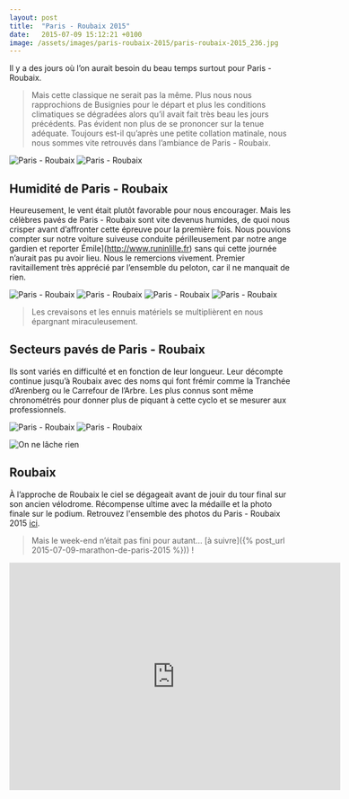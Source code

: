```yaml
---
layout: post
title:  "Paris - Roubaix 2015"
date:   2015-07-09 15:12:21 +0100
image: /assets/images/paris-roubaix-2015/paris-roubaix-2015_236.jpg
---
```

Il y a des jours où l’on aurait besoin du beau temps surtout pour Paris - Roubaix.
> Mais cette classique ne serait pas la même.
Plus nous nous rapprochions de Busignies pour le départ et plus les conditions climatiques se dégradées alors qu’il avait fait très beau les jours précédents.
Pas évident non plus de se prononcer sur la tenue adéquate.
Toujours est-il qu’après une petite collation matinale, nous nous sommes vite retrouvés dans l’ambiance de Paris - Roubaix.
<div class="gallery-box">
  <div class="gallery">
<img src="/assets/images/paris-roubaix-2015/paris-roubaix-2015_236.jpg" title="Les premiers pavés pas trop humides" alt="Paris - Roubaix" >
<img src="/assets/images/paris-roubaix-2015/paris-roubaix-2015_238.jpg" title="Avant le départ" alt="Paris - Roubaix" >
</div>
</div>

## Humidité de Paris - Roubaix
Heureusement, le vent était plutôt favorable pour nous encourager.
Mais les célèbres pavés de  Paris - Roubaix sont vite devenus humides, de quoi nous crisper avant d’affronter cette épreuve pour la première fois.
Nous pouvions compter sur notre voiture suiveuse conduite périlleusement par notre ange gardien et reporter Émile](http://www.runinlille.fr) sans qui cette journée n’aurait pas pu avoir lieu. Nous le remercions vivement.
Premier ravitaillement très apprécié par l’ensemble du peloton, car il ne manquait de rien.
<div class="gallery-box">
  <div class="gallery">
<img src="/assets/images/paris-roubaix-2015/paris-roubaix-2015_230.jpg" title="" alt="Paris - Roubaix" >
<img src="/assets/images/paris-roubaix-2015/paris-roubaix-2015_231.jpg" title="" alt="Paris - Roubaix" >
<img src="/assets/images/paris-roubaix-2015/paris-roubaix-2015_233.jpg" title="Mieux vaut faire le plein" alt="Paris - Roubaix" >
<img src="/assets/images/paris-roubaix-2015/paris-roubaix-2015_234.jpg" title="Il y a foule" alt="Paris - Roubaix" >
</div>
</div>

> Les crevaisons et les ennuis matériels se multiplièrent en nous épargnant miraculeusement.

## Secteurs pavés de Paris - Roubaix
Ils sont variés en difficulté et en fonction de leur longueur.
Leur décompte continue jusqu’à Roubaix avec des noms qui font frémir comme la Tranchée d’Arenberg ou le Carrefour de l’Arbre.
Les plus connus sont même chronométrés pour donner plus de piquant à cette cyclo et se mesurer aux professionnels.
<div class="gallery-box">
  <div class="gallery">
<img src="/assets/images/paris-roubaix-2015/paris-roubaix-2015_228.jpg" title="Cela sent la fin ..." alt="Paris - Roubaix" >
<img src="/assets/images/paris-roubaix-2015/paris-roubaix-2015_232.jpg" title="" alt="Paris - Roubaix" >
</div>
</div>

![On ne lâche rien ](/assets/images/paris-roubaix-2015/paris-roubaix-2015_229.jpg)

## Roubaix
À l’approche de Roubaix le ciel se dégageait avant de jouir du tour final sur son ancien vélodrome.
Récompense ultime avec la médaille et la photo finale sur le podium.
Retrouvez l'ensemble des photos du Paris - Roubaix 2015 <a href="http://adobe.ly/1S9JkOU">ici</a>.
> Mais le week-end n’était pas fini pour autant... [à suivre]({% post_url 2015-07-09-marathon-de-paris-2015 %})) !

<center><iframe height='405' width='590' frameborder='0' allowtransparency='true' scrolling='no' src='https://www.strava.com/activities/1141291963/embed/2795a33ca263708f335b0496bfe3fbeded2ec055'></iframe></center>